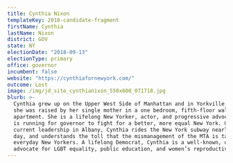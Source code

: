 ```yaml
---
title: Cynthia Nixon
templateKey: 2018-candidate-fragment
firstName: Cynthia
lastName: Nixon
district: GOV
state: NY
electionDate: "2018-09-13"
electionType: primary
office: governor
incumbent: false
website: "https://cynthiafornewyork.com/"
outcome: Lost
image: /img/jd_site_cynthianixon_550x600_071718.jpg
blurb: >-
  Cynthia grew up on the Upper West Side of Manhattan and in Yorkville, where
  she was raised by her single mother in a one bedroom, fifth-floor walk-up
  apartment. She is a lifelong New Yorker, actor, and progressive advocate who
  is running for governor to fight for a better, more equal New York. Unlike the
  current leadership in Albany, Cynthia rides the New York subway nearly every
  day, and understands the toll that the mismanagement of the MTA is taking on
  everyday New Yorkers. A lifelong Democrat, Cynthia is a well-known, outspoken
  advocate for LGBT equality, public education, and women’s reproductive rights.
---
```

